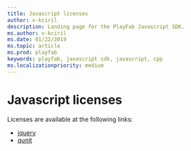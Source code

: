 ```yaml
---
title: Javascript licenses
author: v-kciril
description: Landing page for the PlayFab Javascript SDK.
ms.author: v-kciril
ms.date: 01/22/2019
ms.topic: article
ms.prod: playfab
keywords: playfab, javascript sdk, javascript, cpp
ms.localizationpriority: medium
---
```


# Javascript licenses

Licenses are available at the following links:

- [jquery](licenses/jquery-license.md)
- [qunit](licenses/qunit-license.md)
